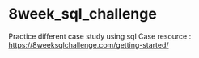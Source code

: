 # 8week_sql_challenge
Practice different case study using sql
Case resource : https://8weeksqlchallenge.com/getting-started/
